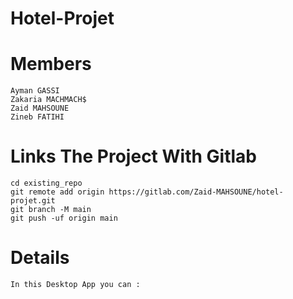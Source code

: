 # Hotel-Projet
# Members

```
Ayman GASSI
Zakaria MACHMACH$
Zaid MAHSOUNE
Zineb FATIHI
```

# Links The Project With Gitlab
```
cd existing_repo
git remote add origin https://gitlab.com/Zaid-MAHSOUNE/hotel-projet.git
git branch -M main
git push -uf origin main
```

# Details
```
In this Desktop App you can :
```

